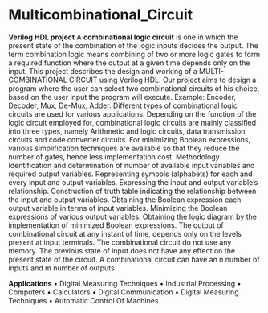 # Multicombinational_Circuit
**Verilog HDL  project**
A **combinational logic circuit** is one in which the present state of the combination of the logic inputs decides the output. The term combination logic means combining of two or more logic gates to form a required function where the output at a given time depends only on the input. This project describes the design and working of a MULTI-COMBINATIONAL CIRCUIT using Verilog HDL. Our project aims to design a program where the user can select two combinational circuits of his choice, based on the user input the program will execute. Example: Encoder, Decoder, Mux, De-Mux, Adder. Different types of combinational logic circuits are used for various applications. Depending on the function of the logic circuit employed for, combinational logic circuits are mainly classified into three types, namely Arithmetic and logic circuits, data transmission circuits and code converter circuits. For minimizing Boolean expressions, various simplification techniques are available so that they reduce the number of gates, hence less implementation cost. Methodology Identification and determination of number of available input variables and required output variables. Representing symbols (alphabets) for each and every input and output variables. Expressing the input and output variable’s relationship. Construction of truth table indicating the relationship between the input and output variables. Obtaining the Boolean expression each output variable in terms of input variables. Minimizing the Boolean expressions of various output variables. Obtaining the logic diagram by the implementation of minimized Boolean expressions. The output of combinational circuit at any instant of time, depends only on the levels present at input terminals. The combinational circuit do not use any memory. The previous state of input does not have any effect on the present state of the circuit. A combinational circuit can have an n number of inputs and m number of outputs.

**Applications**
• Digital Measuring Techniques
• Industrial Processing 
• Computers 
• Calculators 
• Digital Communication 
• Digital Measuring Techniques 
• Automatic Control Of Machines
